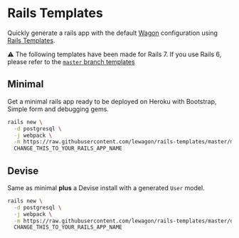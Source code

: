 # Rails Templates

Quickly generate a rails app with the default [Wagon](https://www.lewagon.com) configuration
using [Rails Templates](http://guides.rubyonrails.org/rails_application_templates.html).

⚠️ The following templates have been made for Rails 7. If you use Rails 6, please refer to the [`master` branch templates](https://github.com/lewagon/rails-templates)

## Minimal

Get a minimal rails app ready to be deployed on Heroku with Bootstrap, Simple form and debugging gems.

```bash
rails new \
  -d postgresql \
  -j webpack \
  -m https://raw.githubusercontent.com/lewagon/rails-templates/master/minimal.rb \
  CHANGE_THIS_TO_YOUR_RAILS_APP_NAME
```

## Devise

Same as minimal **plus** a Devise install with a generated `User` model.

```bash
rails new \
  -d postgresql \
  -j webpack \
  -m https://raw.githubusercontent.com/lewagon/rails-templates/master/devise.rb \
  CHANGE_THIS_TO_YOUR_RAILS_APP_NAME
```
